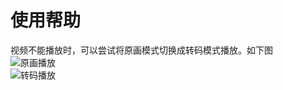 # 使用帮助

视频不能播放时，可以尝试将原画模式切换成转码模式播放。如下图  
![原画播放](https://cdn.jsdelivr.net/gh/littleyz/alist/cdn/yuanhua.png)   
![转码播放](https://cdn.jsdelivr.net/gh/littleyz/alist/cdn/zhuanma.png)
